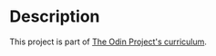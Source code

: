 # Description
This project is part of [The Odin Project's curriculum](https://www.theodinproject.com/lessons/javascript-todo-list).